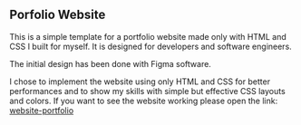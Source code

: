 ## Porfolio Website

This is a simple template for a portfolio website made only with HTML and CSS I built for myself.
It is designed for developers and software engineers.

The initial design has been done with Figma software.

I chose to implement the website using only HTML and CSS for better performances and to show my skills with simple but effective CSS layouts and colors.
If you want to see the website working please open the link:
[website-portfolio](https://www.samuelescheriniweb.altervista.org/)
